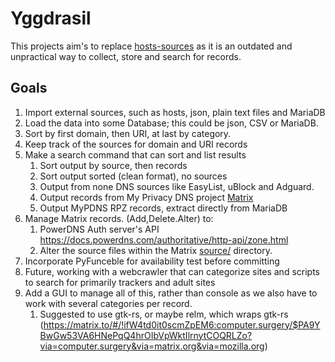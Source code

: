 # Yggdrasil

This projects aim's to replace [hosts-sources](https://github.com/external-sources/hosts-sources) as it is an outdated
and unpractical way to collect, store and search for records.

## Goals

1. Import external sources, such as hosts, json, plain text files and MariaDB
2. Load the data into some Database; this could be json, CSV or MariaDB.
3. Sort by first domain, then URI, at last by category.
4. Keep track of the sources for domain and URI records
5. Make a search command that can sort and list results
   1. Sort output by source, then records
   2. Sort output sorted (clean format), no sources
   3. Output from none DNS sources like EasyList, uBlock and Adguard.
   4. Output records from My Privacy DNS project [Matrix](https://github.com/mypdns/matrix)
   5. Output MyPDNS RPZ records, extract directly from MariaDB
6. Manage Matrix records. (Add,Delete.Alter) to:
   1. PowerDNS Auth server's API <https://docs.powerdns.com/authoritative/http-api/zone.html>
   2. Alter the source files within the Matrix [source/](https://github.com/mypdns/matrix/tree/master/source)
      directory.
7. Incorporate PyFunceble for availability test before committing
8. Future, working with a webcrawler that can categorize sites and scripts to search for primarily trackers and adult
   sites
9. Add a GUI to manage all of this, rather than console as we also have to work with several categories per record.
   1. Suggested to use gtk-rs, or maybe relm, which wraps gtk-rs (https://matrix.to/#/!ifW4td0it0scmZpEM6:computer.surgery/$PA9YBwGw53VA6HNePqQ4hrOIbVpWktIlrnytCOQRLZo?via=computer.surgery&via=matrix.org&via=mozilla.org)
